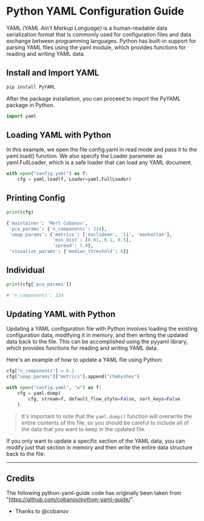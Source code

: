 # Python YAML Configuration Guide

YAML *(YAML Ain't Markup Language)* is a human-readable data serialization format that is commonly used for configuration files and data exchange between programming languages. Python has built-in support for parsing YAML files using the yaml module, which provides functions for reading and writing YAML data.

## Install and Import YAML

```bash
pip install PyYAML
```

After the package installation, you can proceed to import the PyYAML package in Python.

```python
import yaml
```

## Loading YAML with Python

In this example, we open the file config.yaml in read mode and pass it to the yaml.load() function. We also specify the Loader parameter as yaml.FullLoader, which is a safe loader that can load any YAML document.

```python
with open("config.yaml") as f:
    cfg = yaml.load(f, Loader=yaml.FullLoader)
```

## Printing Config

```python
print(cfg)
```

```python
{'maintainer': 'Mert Cobanov',
 'pca_params': {'n_components': 224},
 'umap_params': {'metrics': ['euclidean', 'l1', 'manhattan'],
                 'min_dist': [0.01, 0.1, 0.5],
                 'spread': 1.0},
 'visualize_params': {'median_threshold': 6}}
```

## Individual

```python
print(cfg['pca_params'])

# 'n_components': 224
```

## Updating YAML with Python

Updating a YAML configuration file with Python involves loading the existing configuration data, modifying it in memory, and then writing the updated data back to the file. This can be accomplished using the pyyaml library, which provides functions for reading and writing YAML data.

Here's an example of how to update a YAML file using Python:

```python
cfg["n_components"] = 0.2
cfg["umap_params"]["metrics"].append("chebyshev")
```

```python
with open("config.yaml", "w") as f:
    cfg = yaml.dump(
        cfg, stream=f, default_flow_style=False, sort_keys=False
    )
```

> It's important to note that the `yaml.dump()` function will overwrite the entire contents of the file, so you should be careful to include all of the data that you want to keep in the updated file.

If you only want to update a specific section of the YAML data, you can modify just that section in memory and then write the entire data structure back to the file.

---

## Credits

The following python-yaml-guide code has originally been taken from "https://github.com/cobanov/python-yaml-guide/".

- Thanks to @cobanov